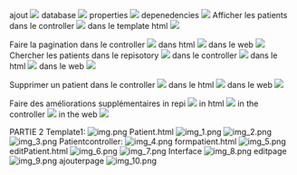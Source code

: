 ajout
<img src="Capture/ajoutepati.png">
database
<img src="Capture/dbdb.png">
properties
<img src="Capture/db.png">
depenedencies
<img src="Capture/dependecies.png">
Afficher les patients
dans le controller
<img src="Capture/affichage.png">
dans le template html
<img src="Capture/affichagehtml.png">

Faire la pagination
dans le controller
<img src="Capture/paginationcontroller.png">
dans html
<img src="Capture/paginationHTML.png">
dans le web
<img src="Capture/paginaweb.png">
Chercher les patients
dans le repisotory
<img src="Capture/findname.png">
dans le controller
<img src="Capture/cherchercontroll.png">
dans le html
<img src="Capture/chercherpa.png">
dans le web
<img src="Capture/chercherweb.png">

Supprimer un patient
dans le controller
<img src="Capture/supprimer.png">
dans le html
<img src="Capture/deletecontroller.png">
dans le web
<img src="Capture/img.png">


Faire des améliorations supplémentaires
in repi
<img src="Capture/repi.png">
in html
<img src="Capture/filtrer.png">
in the controller
<img src="Capture/filtrercontroller.png">
in the web
<img src="Capture/filtrerparweb.png">

PARTIE 2
Template1:
![img.png](img.png)
Patient.html
![img_1.png](img_1.png)
![img_2.png](img_2.png)
![img_3.png](img_3.png)
Patientcontroller:
![img_4.png](img_4.png)
formpatient.html
![img_5.png](img_5.png)
editPatient.html
![img_6.png](img_6.png)
![img_7.png](img_7.png)
Interface
![img_8.png](img_8.png)
editpage
![img_9.png](img_9.png)
ajouterpage
![img_10.png](img_10.png)
